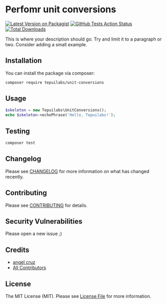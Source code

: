 # Perfomr unit conversions

[![Latest Version on Packagist](https://img.shields.io/packagist/v/tepuilabs/unit-conversions.svg?style=flat-square)](https://packagist.org/packages/tepuilabs/unit-conversions)
[![GitHub Tests Action Status](https://img.shields.io/github/workflow/status/tepuilabs/unit-conversions/run-tests?label=tests)](https://github.com/tepuilabs/unit-conversions/actions?query=workflow%3Arun-tests+branch%3Amaster)
[![Total Downloads](https://img.shields.io/packagist/dt/tepuilabs/unit-conversions.svg?style=flat-square)](https://packagist.org/packages/tepuilabs/unit-conversions)


This is where your description should go. Try and limit it to a paragraph or two. Consider adding a small example.

## Installation

You can install the package via composer:

```bash
composer require tepuilabs/unit-conversions
```

## Usage

``` php
$skeleton = new Tepuilabs\UnitConversions();
echo $skeleton->echoPhrase('Hello, Tepuilabs!');
```

## Testing

``` bash
composer test
```

## Changelog

Please see [CHANGELOG](CHANGELOG.md) for more information on what has changed recently.

## Contributing

Please see [CONTRIBUTING](.github/CONTRIBUTING.md) for details.

## Security Vulnerabilities

Please open a new issue ;)

## Credits

- [angel cruz](https://github.com/abr4xas)
- [All Contributors](../../contributors)

## License

The MIT License (MIT). Please see [License File](LICENSE.md) for more information.
